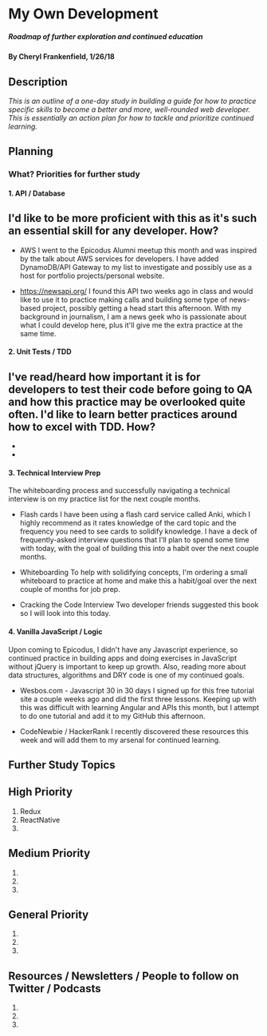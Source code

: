 # My Own Development

##### Roadmap of further exploration and continued education

#### By Cheryl Frankenfield, 1/26/18

## Description

_This is an outline of a one-day study in building a guide for how to practice specific skills to become a better and more, well-rounded web developer. This is essentially an action plan for how to tackle and prioritize continued learning._

## Planning

### What? Priorities for further study

#### 1. API / Database
I'd like to be more proficient with this as it's such an essential skill for any developer.
  How?
  --------
  * AWS
  I went to the Epicodus Alumni meetup this month and was inspired by the talk about AWS services for developers. I have added DynamoDB/API Gateway to my list to investigate and possibly use as a host for portfolio projects/personal website.

  * https://newsapi.org/
  I found this API two weeks ago in class and would like to use it to practice making calls and building some type of news-based project, possibly getting a head start this afternoon. With my background in journalism, I am a news geek who is passionate about what I could develop here, plus it'll give me the extra practice at the same time.

#### 2. Unit Tests / TDD
I've read/heard how important it is for developers to test their code before going to QA and how this practice may be overlooked quite often. I'd like to learn better practices around how to excel with TDD.
  How?
  --------
  *
  *

#### 3. Technical Interview Prep
The whiteboarding process and successfully navigating a technical interview is on my practice list for the next couple months.
  * Flash cards
  I have been using a flash card service called Anki, which I highly recommend as it rates knowledge of the card topic and the frequency you need to see cards to solidify knowledge. I have a deck of frequently-asked interview questions that I'll plan to spend some time with today, with the goal of building this into a habit over the next couple months.

  * Whiteboarding
  To help with solidifying concepts, I'm ordering a small whiteboard to practice at home and make this a habit/goal over the next couple of months for job prep.

  * Cracking the Code Interview
  Two developer friends suggested this book so I will look into this today.

#### 4. Vanilla JavaScript / Logic
Upon coming to Epicodus, I didn't have any Javascript experience, so continued practice in building apps and doing exercises in JavaScript without jQuery is important to keep up growth. Also, reading more about data structures, algorithms and DRY code is one of my continued goals.
  * Wesbos.com - Javascript 30 in 30 days
  I signed up for this free tutorial site a couple weeks ago and did the first three lessons. Keeping up with this was difficult with learning Angular and APIs this month, but I attempt to do one tutorial and add it to my GitHub this afternoon.

  * CodeNewbie / HackerRank
  I recently discovered these resources this week and will add them to my arsenal for continued learning.

## Further Study Topics
High Priority
--------  
1. Redux
2. ReactNative
3.

Medium Priority
--------
1.
2.
3.

General Priority
--------
1.
2.
3.

## Resources / Newsletters / People to follow on Twitter / Podcasts
1.
2.
3.
